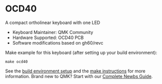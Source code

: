 # OCD40

A compact ortholinear keyboard with one LED

* Keyboard Maintainer: QMK Community  
* Hardware Supported: OCD40 PCB  
* Software modifications based on gh60/revc

Make example for this keyboard (after setting up your build environment):

    make ocd40

See the [build environment setup](https://docs.qmk.fm/#/getting_started_build_tools) and the [make instructions](https://docs.qmk.fm/#/getting_started_make_guide) for more information. Brand new to QMK? Start with our [Complete Newbs Guide](https://docs.qmk.fm/#/newbs).
